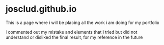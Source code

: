 # josclud.github.io
This is a page where i will be placing all the work i am doing for my portfolio

I commented out my mistake and elements that i tried but did not understand or disliked the final result, for my reference in the future